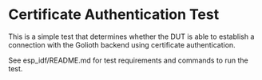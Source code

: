 # Certificate Authentication Test

This is a simple test that determines whether the DUT is able to
establish a connection with the Golioth backend using certificate
authentication.

See esp_idf/README.md for test requirements and commands to run the
test.
